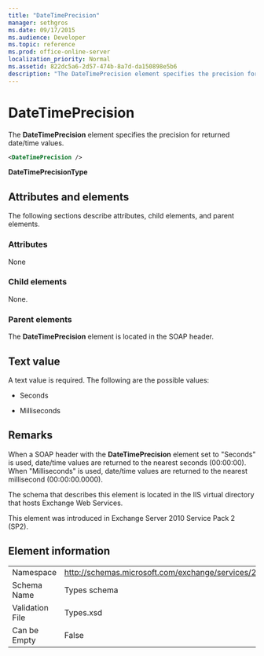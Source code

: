 ```yaml
---
title: "DateTimePrecision"
manager: sethgros
ms.date: 09/17/2015
ms.audience: Developer
ms.topic: reference
ms.prod: office-online-server
localization_priority: Normal
ms.assetid: 822dc5a6-2d57-474b-8a7d-da150898e5b6
description: "The DateTimePrecision element specifies the precision for returned date/time values."
---
```


# DateTimePrecision

The **DateTimePrecision** element specifies the precision for returned date/time values. 
  
```XML
<DateTimePrecision />
```

**DateTimePrecisionType**

## Attributes and elements

The following sections describe attributes, child elements, and parent elements.
  
### Attributes

None
  
### Child elements

None.
  
### Parent elements

The **DateTimePrecision** element is located in the SOAP header. 
  
## Text value

A text value is required. The following are the possible values:
  
- Seconds
    
- Milliseconds
    
## Remarks

When a SOAP header with the **DateTimePrecision** element set to "Seconds" is used, date/time values are returned to the nearest seconds (00:00:00). When "Milliseconds" is used, date/time values are returned to the nearest millisecond (00:00:00.0000). 
  
The schema that describes this element is located in the IIS virtual directory that hosts Exchange Web Services.
  
This element was introduced in Exchange Server 2010 Service Pack 2 (SP2).
  
## Element information

|||
|:-----|:-----|
|Namespace  <br/> |http://schemas.microsoft.com/exchange/services/2006/types  <br/> |
|Schema Name  <br/> |Types schema  <br/> |
|Validation File  <br/> |Types.xsd  <br/> |
|Can be Empty  <br/> |False  <br/> |
   

